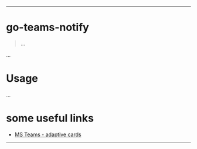 ***

# go-teams-notify

> ...

...

# Usage

...


# some useful links

* [MS Teams - adaptive cards](https://docs.microsoft.com/de-de/outlook/actionable-messages/adaptive-card)
***
